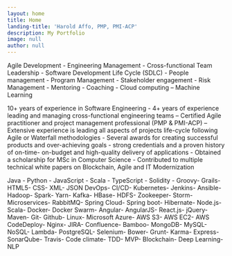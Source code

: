 ```yaml
---
layout: home
title: Home
landing-title: 'Harold Affo, PMP, PMI-ACP'
description: My Portfolio
image: null
author: null
--- 
```



Agile Development - Engineering Management - Cross-functional Team Leadership - Software Development Life Cycle (SDLC) - People management - Program Management - Stakeholder engagement - Risk Management -  Mentoring  - Coaching - Cloud computing – Machine Learning

10+ years of experience in Software Engineering - 4+ years of experience leading and managing cross-functional engineering teams – Certified Agile practitioner and project management professional (PMP  & PMI-ACP)  – Extensive experience is leading all aspects of projects life-cycle following Agile or Waterfall methodologies - Several awards for creating successful products and over-achieving goals - strong credentials and a proven history of on-time- on-budget and high-quality delivery of applications  - Obtained a scholarship for MSc in Computer Science - Contributed to multiple technical white papers on Blockchain, Agile and IT Modernization

Java - Python - JavaScript - Scala - TypeScript - Solidity - Groovy- Grails- HTML5- CSS- XML- JSON
DevOps- CI/CD- Kubernetes- Jenkins- Ansible- Hadoop- Spark- Yarn- Kafka- HBase- HDFS- Zookeeper- Storm- Microservices- RabbitMQ- Spring Cloud- Spring boot- Hibernate- Node.js- Scala- Docker- Docker Swarm- Angular- AngularJS- React.js- jQuery- Maven- Git- Github- Linux- Microsoft Azure- AWS S3- AWS EC2- AWS CodeDeploy- Nginx- JIRA- Confluence- Bamboo- MongoDB- MySQL- NoSQL- Lambda- PostgreSQL- Selenium- Bower- Grunt- Karma-  Express- SonarQube- Travis- Code climate- TDD- MVP- Blockchain- Deep Learning- NLP


